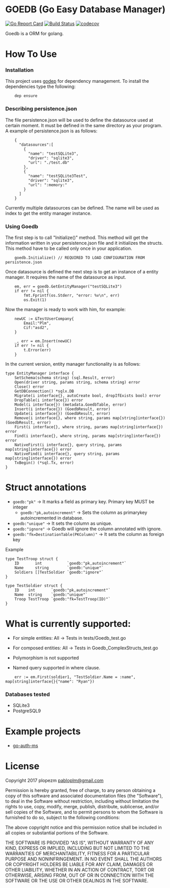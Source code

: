 # GOEDB (Go Easy Database Manager)
[![Go Report Card](https://goreportcard.com/badge/github.com/plopezm/goedb)](https://goreportcard.com/report/github.com/plopezm/goedb) [![Build Status](https://travis-ci.org/plopezm/goedb.svg)](https://travis-ci.org/plopezm/goedb) [![codecov](https://codecov.io/gh/plopezm/goedb/branch/master/graph/badge.svg)](https://codecov.io/gh/plopezm/goedb)

Goedb is a ORM for golang.


# How To Use

### Installation

This project uses [godep](https://github.com/golang/dep) for dependency management. To install the dependencies type the following:

```
    dep ensure
```

### Describing persistence.json

The file persistence.json will be used to define the datasource used at certain moment. It must be defined in the same directory as your program. A example of persistence.json is as follows:
```
    {
      "datasources":[
        {
          "name": "testSQLite3",
          "driver": "sqlite3",
          "url": "./test.db"
        },
        {
          "name": "testSQLite3Test",
          "driver": "sqlite3",
          "url": ":memory:"
        }
      ]
    }
```

Currently multiple datasources can be defined. The name will be used as index to get the entity manager instance.

### Using Goedb

The first step is to call "Initialize()" method. This method will get the information written in your persistence.json file and it initializes the structs. This method have to be called only once in your application.

```
	goedb.Initialize() // REQUIRED TO LOAD CONFIGURATION FROM persistence.json
```

Once datasource is defined the next step is to get an instance of a entity manager. It requires the name of the datasource as input.

```
	em, err = goedb.GetEntityManager("testSQLite3")
	if err != nil {
        fmt.Fprintf(os.Stderr, "error: %v\n", err)
        os.Exit(1)
```

Now the manager is ready to work with him, for example:

```
	newUC := &TestUserCompany{
		Email:"Plm",
		Cif:"asd2",
	}

	_, err = em.Insert(newUC)
	if err != nil {
		t.Error(err)
	}
```

In the current version, entity manager functionality is as follows:

```
type EntityManager interface {
    SetSchema(schema string) (sql.Result, error)
    Open(driver string, params string, schema string) error
    Close() error
    GetDBConnection() *sqlx.DB
    Migrate(i interface{}, autoCreate bool, dropIfExists bool) error
    DropTable(i interface{}) error
    Model(i interface{}) (metadata.GoedbTable, error)
    Insert(i interface{}) (GoedbResult, error)
    Update(i interface{}) (GoedbResult, error)
    Remove(i interface{}, where string, params map[string]interface{}) (GoedbResult, error)
    First(i interface{}, where string, params map[string]interface{}) error
    Find(i interface{}, where string, params map[string]interface{}) error
    NativeFirst(i interface{}, query string, params map[string]interface{}) error
    NativeFind(i interface{}, query string, params map[string]interface{}) error
    TxBegin() (*sql.Tx, error)
}
```

# Struct annotations

* `goedb:"pk"` -> It marks a field as primary key. Primary key MUST be integer
  * `goedb:"pk,autoincrement"` -> Sets the column as primarykey autoincremented in database.
* `goedb:"unique"` -> It sets the column as unique.
* `goedb:"ignore"` -> Goedb will ignore the column annotated with ignore.
* `goedb:"fk=DestinationTable(PKColumn)"` -> It sets the column as foreign key

Example

```
type TestTroop struct {
	ID       int           `goedb:"pk,autoincrement"`
	Name     string        `goedb:"unique"`
	Soldiers []TestSoldier `goedb:"ignore"`
}

type TestSoldier struct {
	ID    int       `goedb:"pk,autoincrement"`
	Name  string    `goedb:"unique"`
	Troop TestTroop `goedb:"fk=TestTroop(ID)"`
}
```

# What is currently supported:

- For simple entities: All -> Tests in tests/Goedb_test.go
- For composed entities: All -> Tests in Goedb_ComplexStructs_test.go


- Polymorphism is not supported
- Named query supported in where clause. 
```
	err := em.First(soldier1, "TestSoldier.Name = :name", map[string]interface{}{"name": "Ryan"})
```

### Databases tested

- SQLite3
- PostgreSQL9

# Example projects

- [go-auth-ms](https://github.com/plopezm/go-auth-ms) 

# License

Copyright 2017 plopezm <pabloplm@gmail.com>

Permission is hereby granted, free of charge, to any person obtaining a copy of this software and associated documentation files (the "Software"), to deal in the Software without restriction, including without limitation the rights to use, copy, modify, merge, publish, distribute, sublicense, and/or sell copies of the Software, and to permit persons to whom the Software is furnished to do so, subject to the following conditions:

The above copyright notice and this permission notice shall be included in all copies or substantial portions of the Software.

THE SOFTWARE IS PROVIDED "AS IS", WITHOUT WARRANTY OF ANY KIND, EXPRESS OR IMPLIED, INCLUDING BUT NOT LIMITED TO THE WARRANTIES OF MERCHANTABILITY, FITNESS FOR A PARTICULAR PURPOSE AND NONINFRINGEMENT. IN NO EVENT SHALL THE AUTHORS OR COPYRIGHT HOLDERS BE LIABLE FOR ANY CLAIM, DAMAGES OR OTHER LIABILITY, WHETHER IN AN ACTION OF CONTRACT, TORT OR OTHERWISE, ARISING FROM, OUT OF OR IN CONNECTION WITH THE SOFTWARE OR THE USE OR OTHER DEALINGS IN THE SOFTWARE.
